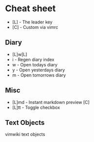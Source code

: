 # Cheat sheet
* [L] - The leader key
* [C] - Custom via vimrc

## Diary
* [L]w[L]
* i - Regen diary index
* w - Open todays diary
* y - Open yesterdays diary
* m - Open tomorrows diary

## Misc 
* [L]md - Instant markdown preview [C]
* [L]tt - Toggle checkbox

## Text Objects
vimwiki text objects

